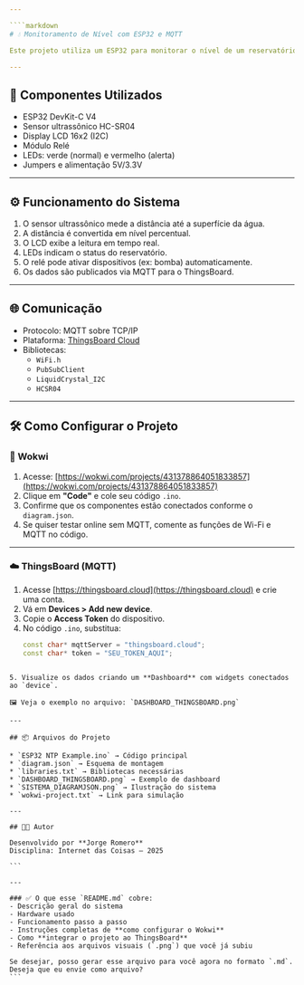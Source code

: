 ```yaml
---

````markdown
# 💧 Monitoramento de Nível com ESP32 e MQTT

Este projeto utiliza um ESP32 para monitorar o nível de um reservatório de água com sensor ultrassônico, exibindo os dados localmente em um display LCD e remotamente via MQTT na plataforma ThingsBoard.

---
```


## 🔧 Componentes Utilizados

- ESP32 DevKit-C V4
- Sensor ultrassônico HC-SR04
- Display LCD 16x2 (I2C)
- Módulo Relé
- LEDs: verde (normal) e vermelho (alerta)
- Jumpers e alimentação 5V/3.3V

---

## ⚙️ Funcionamento do Sistema

1. O sensor ultrassônico mede a distância até a superfície da água.
2. A distância é convertida em nível percentual.
3. O LCD exibe a leitura em tempo real.
4. LEDs indicam o status do reservatório.
5. O relé pode ativar dispositivos (ex: bomba) automaticamente.
6. Os dados são publicados via MQTT para o ThingsBoard.

---

## 🌐 Comunicação

- Protocolo: MQTT sobre TCP/IP
- Plataforma: [ThingsBoard Cloud](https://thingsboard.cloud)
- Bibliotecas:
  - `WiFi.h`
  - `PubSubClient`
  - `LiquidCrystal_I2C`
  - `HCSR04`

---

## 🛠️ Como Configurar o Projeto

### 📌 Wokwi

1. Acesse: [https://wokwi.com/projects/431378864051833857](https://wokwi.com/projects/431378864051833857)
2. Clique em **"Code"** e cole seu código `.ino`.
3. Confirme que os componentes estão conectados conforme o `diagram.json`.
4. Se quiser testar online sem MQTT, comente as funções de Wi-Fi e MQTT no código.

---

### ☁️ ThingsBoard (MQTT)

1. Acesse [https://thingsboard.cloud](https://thingsboard.cloud) e crie uma conta.
2. Vá em **Devices > Add new device**.
3. Copie o **Access Token** do dispositivo.
4. No código `.ino`, substitua:
   ```cpp
   const char* mqttServer = "thingsboard.cloud";
   const char* token = "SEU_TOKEN_AQUI";
````

5. Visualize os dados criando um **Dashboard** com widgets conectados ao `device`.

🖼️ Veja o exemplo no arquivo: `DASHBOARD_THINGSBOARD.png`

---

## 📦 Arquivos do Projeto

* `ESP32 NTP Example.ino` → Código principal
* `diagram.json` → Esquema de montagem
* `libraries.txt` → Bibliotecas necessárias
* `DASHBOARD_THINGSBOARD.png` → Exemplo de dashboard
* `SISTEMA_DIAGRAMJSON.png` → Ilustração do sistema
* `wokwi-project.txt` → Link para simulação

---

## 👨‍💻 Autor

Desenvolvido por **Jorge Romero**
Disciplina: Internet das Coisas — 2025

```

---

### ✅ O que esse `README.md` cobre:
- Descrição geral do sistema
- Hardware usado
- Funcionamento passo a passo
- Instruções completas de **como configurar o Wokwi**
- Como **integrar o projeto ao ThingsBoard**
- Referência aos arquivos visuais (`.png`) que você já subiu

Se desejar, posso gerar esse arquivo para você agora no formato `.md`. Deseja que eu envie como arquivo?
```
